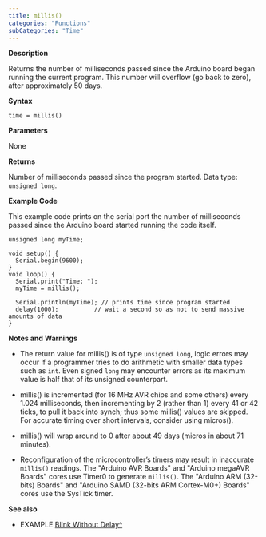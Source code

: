 ```yaml
---
title: millis()
categories: "Functions"
subCategories: "Time"
---
```


**Description**

Returns the number of milliseconds passed since the Arduino board began
running the current program. This number will overflow (go back to
zero), after approximately 50 days.

**Syntax**

`time = millis()`

**Parameters**

None

**Returns**

Number of milliseconds passed since the program started. Data type:
`unsigned long`.

**Example Code**

This example code prints on the serial port the number of milliseconds
passed since the Arduino board started running the code itself.

    unsigned long myTime;

    void setup() {
      Serial.begin(9600);
    }
    void loop() {
      Serial.print("Time: ");
      myTime = millis();

      Serial.println(myTime); // prints time since program started
      delay(1000);          // wait a second so as not to send massive amounts of data
    }

**Notes and Warnings**

-   The return value for millis() is of type `unsigned long`, logic
    errors may occur if a programmer tries to do arithmetic with smaller
    data types such as `int`. Even signed `long` may encounter errors as
    its maximum value is half that of its unsigned counterpart.

-   millis() is incremented (for 16 MHz AVR chips and some others) every
    1.024 milliseconds, then incrementing by 2 (rather than 1) every 41
    or 42 ticks, to pull it back into synch; thus some millis() values
    are skipped. For accurate timing over short intervals, consider
    using micros().

-   millis() will wrap around to 0 after about 49 days (micros in about
    71 minutes).

-   Reconfiguration of the microcontroller’s timers may result in
    inaccurate `millis()` readings. The "Arduino AVR Boards" and
    "Arduino megaAVR Boards" cores use Timer0 to generate `millis()`.
    The "Arduino ARM (32-bits) Boards" and "Arduino SAMD (32-bits ARM
    Cortex-M0+) Boards" cores use the SysTick timer.

**See also**

-   EXAMPLE [Blink Without
    Delay^](http://arduino.cc/en/Tutorial/BlinkWithoutDelay)

